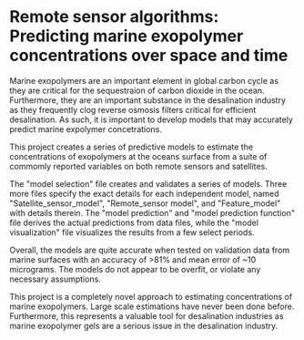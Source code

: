 # Remote sensor algorithms: Predicting marine exopolymer concentrations over space and time


Marine exopolymers are an important element in global carbon cycle as they are critical for the sequestraion of carbon dioxide in the ocean. Furthermore, they are an important substance in the desalination industry as they frequently clog reverse osmosis filters critical for efficient desalination. As such, it is important to develop models that may accurately predict marine expolymer concetrations. 

This project creates a series of predictive models to estimate the concentrations of exopolymers at the oceans surface from a suite of commomly reported variables on both remote sensors and satellites. 

The "model selection" file creates and validates a series of models. Three more files specify the exact details for each independent model, named "Satellite_sensor_model", "Remote_sensor model", and "Feature_model" with details therein. The "model prediction" and "model prediction function" file derives the actual predictions from data files, while the "model visualization" file visualizes the results from a few select periods.

Overall, the models are quite accurate when tested on validation data from marine surfaces with an accuracy of >81% and mean error of ~10 micrograms. The models do not appear to be overfit, or violate any necessary assumptions.

This project is a completely novel approach to estimating concentrations of marine exopolymers. Large scale estimations have never been done before. Furthermore, this represents a valuable tool for desalination industries as marine exopolymer gels are a serious issue in the desalination industry.  
